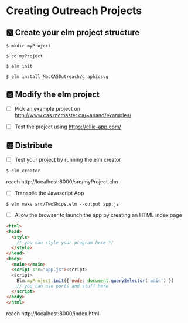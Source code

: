 # Creating Outreach Projects


## :a: Create your elm project structure 


```
$ mkdir myProject
```

```
$ cd myProject
```

```
$ elm init
```


```
$ elm install MacCASOutreach/graphicsvg
```


## :b: Modify the elm project 

- [ ] Pick an example project on http://www.cas.mcmaster.ca/~anand/examples/

- [ ] Test the project using  https://ellie-app.com/

## :ab: Distribute


- [ ] Test your project by running the elm creator

```
$ elm creator
```

reach http://localhost:8000/src/myProject.elm


- [ ] Transpile the Javascript App

```
$ elm make src/TwoShips.elm --output app.js
```

- [ ] Allow the browser to launch the app by creating an HTML index page


```html
<html>
<head>
  <style>
    /* you can style your program here */
  </style>
</head>
<body>
  <main></main>
  <script src="app.js"><script>
  <script>
    Elm.myProject.init({ node: document.querySelector('main') })
    // you can use ports and stuff here
  </script>
</body>
</html>
```

reach http://localhost:8000/index.html

